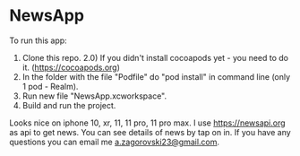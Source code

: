 # NewsApp

To run this app:
1) Clone this repo.
2.0) If you didn't install cocoapods yet - you need to do it. (https://cocoapods.org)
2) In the folder with the file "Podfile" do "pod install" in command line (only 1 pod - Realm).
3) Run new file "NewsApp.xcworkspace".
4) Build and run the project.

Looks nice on iphone 10, xr, 11, 11 pro, 11 pro max.
I use https://newsapi.org as api to get news.
You can see details of news by tap on in.
If you have any questions you can email me a.zagorovski23@gmail.com.
